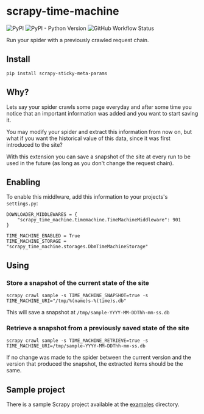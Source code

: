 # scrapy-time-machine

![PyPI](https://img.shields.io/pypi/v/scrapy-time-machine)
![PyPI - Python Version](https://img.shields.io/pypi/pyversions/scrapy-time-machine)
![GitHub Workflow Status](https://img.shields.io/github/workflow/status/heylouiz/scrapy-time-machine/Unit%20tests)

Run your spider with a previously crawled request chain.

## Install

    pip install scrapy-sticky-meta-params

## Why?

Lets say your spider crawls some page everyday and after some time you notice that an important information was added and you want to start saving it.

You may modify your spider and extract this information from now on, but what if you want the historical value of this data, since it was first introduced to the site?

With this extension you can save a snapshot of the site at every run to be used in the future (as long as you don't change the request chain).

## Enabling

To enable this middlware, add this information to your projects's `settings.py`:

    DOWNLOADER_MIDDLEWARES = {
        "scrapy_time_machine.timemachine.TimeMachineMiddleware": 901
    }
    
    TIME_MACHINE_ENABLED = True
    TIME_MACHINE_STORAGE = "scrapy_time_machine.storages.DbmTimeMachineStorage"

## Using

### Store a snapshot of the current state of the site

`scrapy crawl sample -s TIME_MACHINE_SNAPSHOT=true -s TIME_MACHINE_URI="/tmp/%(name)s-%(time)s.db"`

This will save a snapshot at `/tmp/sample-YYYY-MM-DDThh-mm-ss.db`


### Retrieve a snapshot from a previously saved state of the site

`scrapy crawl sample -s TIME_MACHINE_RETRIEVE=true -s TIME_MACHINE_URI=/tmp/sample-YYYY-MM-DDThh-mm-ss.db`

If no change was made to the spider between the current version and the version that produced the snapshot, the extracted items should be the same.


## Sample project

There is a sample Scrapy project available at the [examples](examples/project/) directory.
